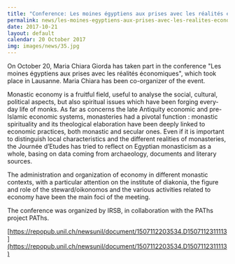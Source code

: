 ```yaml
---
title: "Conference: Les moines égyptiens aux prises avec les réalités économiques. Egyptian monks dealing with economic realities (Lausanne)"
permalink: news/les-moines-egyptiens-aux-prises-avec-les-realites-economiques
date: 2017-10-21
layout: default
calendar: 20 October 2017
img: images/news/35.jpg
---
```


On October 20, Maria Chiara Giorda has taken part in the conference "Les moines égyptiens aux prises avec les réalités économiques", which took place in Lausanne. Maria Chiara has been co-organizer of the event.

Monastic economy is a fruitful field, useful to analyse the social, cultural, political aspects, but also spiritual issues which have been forging every-day life of monks. As far as concerns the late Antiquity economic and pre-Islamic economic systems, monasteries had a pivotal function : monastic spirituality and its theological elaboration have been deeply linked to economic practices, both monastic and secular ones. Even if it is important to distinguish local characteristics and the different realities of monasteries, the Journée d’Etudes has tried to reflect on Egyptian monasticism as a whole, basing on data coming from archaeology, documents and literary sources.

The administration and organization of economy in different monastic contexts, with a particular attention on the institute of diakonia, the figure and role of the steward/oikonomos and the various activities related to economy have been the main foci of the meeting.

The conference was organized by IRSB, in collaboration with the PAThs project PAThs.

[https://repopub.unil.ch/newsunil/document/1507112203534.D1507112311113](https://repopub.unil.ch/newsunil/document/1507112203534.D1507112311113)

 
